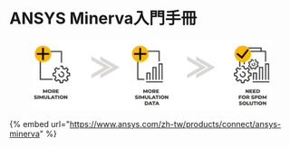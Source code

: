 # ANSYS Minerva入門手冊

<figure><img src=".gitbook/assets/image (10).png" alt=""><figcaption></figcaption></figure>

{% embed url="https://www.ansys.com/zh-tw/products/connect/ansys-minerva" %}
